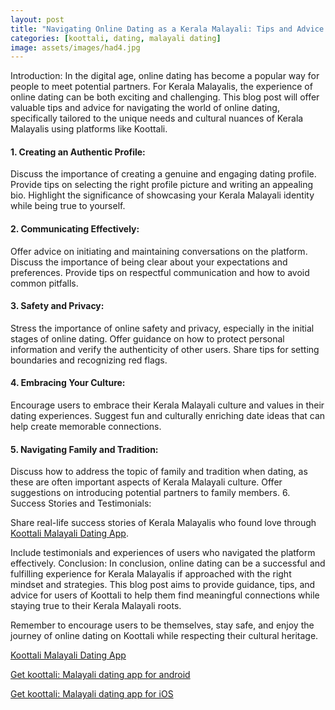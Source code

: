 ```yaml
---
layout: post
title: "Navigating Online Dating as a Kerala Malayali: Tips and Advice || Koottali Malayali Dating App"
categories: [koottali, dating, malayali dating]
image: assets/images/had4.jpg
---
```




Introduction:
In the digital age, online dating has become a popular way for people to meet potential partners. For Kerala Malayalis, the experience of online dating can be both exciting and challenging. This blog post will offer valuable tips and advice for navigating the world of online dating, specifically tailored to the unique needs and cultural nuances of Kerala Malayalis using platforms like Koottali.

#### 1. Creating an Authentic Profile:

Discuss the importance of creating a genuine and engaging dating profile.
Provide tips on selecting the right profile picture and writing an appealing bio.
Highlight the significance of showcasing your Kerala Malayali identity while being true to yourself.

#### 2. Communicating Effectively:

Offer advice on initiating and maintaining conversations on the platform.
Discuss the importance of being clear about your expectations and preferences.
Provide tips on respectful communication and how to avoid common pitfalls.

#### 3. Safety and Privacy:

Stress the importance of online safety and privacy, especially in the initial stages of online dating.
Offer guidance on how to protect personal information and verify the authenticity of other users.
Share tips for setting boundaries and recognizing red flags.

#### 4. Embracing Your Culture:

Encourage users to embrace their Kerala Malayali culture and values in their dating experiences.
Suggest fun and culturally enriching date ideas that can help create memorable connections.

#### 5. Navigating Family and Tradition:

Discuss how to address the topic of family and tradition when dating, as these are often important aspects of Kerala Malayali culture.
Offer suggestions on introducing potential partners to family members.
6. Success Stories and Testimonials:

Share real-life success stories of Kerala Malayalis who found love through [Koottali Malayali Dating App](https://koottali.com/download).

Include testimonials and experiences of users who navigated the platform effectively.
Conclusion:
In conclusion, online dating can be a successful and fulfilling experience for Kerala Malayalis if approached with the right mindset and strategies. This blog post aims to provide guidance, tips, and advice for users of Koottali to help them find meaningful connections while staying true to their Kerala Malayali roots.

Remember to encourage users to be themselves, stay safe, and enjoy the journey of online dating on Koottali while respecting their cultural heritage.

[Koottali Malayali Dating App](https://koottali.com/download)

[Get koottali: Malayali dating app for android](https://play.google.com/store/apps/details?id=com.koottali.app&hl=en_IN&gl=US)

[Get koottali: Malayali dating app for iOS](https://apps.apple.com/us/app/koottali-connect-with-mallus/id6448742453)
